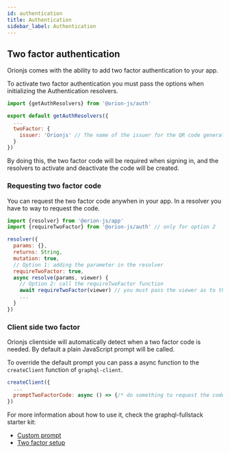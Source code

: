 ```yaml
---
id: authentication
title: Authentication
sidebar_label: Authentication
---
```


## Two factor authentication

Orionjs comes with the ability to add two factor authentication to your app.

To activate two factor authentication you must pass the options when initializing the Authentication resolvers.

```js
import {getAuthResolvers} from '@orion-js/auth'

export default getAuthResolvers({
  ...
  twoFactor: {
    issuer: 'Orionjs' // The name of the issuer for the QR code generation
  }
})
```

By doing this, the two factor code will be required when signing in, and the resolvers to activate and deactivate the code will be created.

### Requesting two factor code

You can request the two factor code anywhen in your app. In a resolver you have to way to request the code.

```js
import {resolver} from '@orion-js/app'
import {requireTwoFactor} from '@orion-js/auth' // only for option 2

resolver({
  params: {},
  returns: String,
  mutation: true,
  // Option 1: adding the parameter in the resolver
  requireTwoFactor: true,
  async resolve(params, viewer) {
    // Option 2: call the requireTwoFactor function
    await requireTwoFactor(viewer) // you must pass the viewer as to this function
    ...
  }
})
```

### Client side two factor

Orionjs clientside will automatically detect when a two factor code is needed. By default a plain JavaScript prompt will be called.

To override the default prompt you can pass a async function to the `createClient` function of `graphql-client`.

```js
createClient({
  ...
  promptTwoFactorCode: async () => {/* do something to request the code */},
})
```

For more information about how to use it, check the graphql-fullstack starter kit:

- [Custom prompt](https://github.com/orionjs/boilerplate-graphql-fullstack/blob/master/web/src/App/Root/apollo.js)
- [Two factor setup](https://github.com/orionjs/boilerplate-graphql-fullstack/blob/master/web/src/App/Pages/App/Settings/Security/TwoFactor/index.js)
